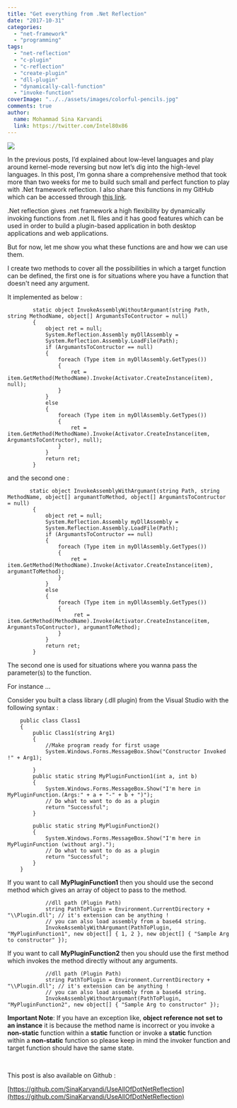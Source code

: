 ```yaml
---
title: "Get everything from .Net Reflection"
date: "2017-10-31"
categories: 
  - "net-framework"
  - "programming"
tags: 
  - "net-reflection"
  - "c-plugin"
  - "c-reflection"
  - "create-plugin"
  - "dll-plugin"
  - "dynamically-call-function"
  - "invoke-function"
coverImage: "../../assets/images/colorful-pencils.jpg"
comments: true
author:
  name: Mohammad Sina Karvandi
  link: https://twitter.com/Intel80x86
---
```


![](../../assets/images/colorful-pencils.jpg)

In the previous posts, I’d explained about low-level languages and play around kernel-mode reversing but now let’s dig into the high-level languages. In this post, I’m gonna share a comprehensive method that took more than two weeks for me to build such small and perfect function to play with .Net framework reflection. I also share this functions in my GitHub which can be accessed through [this link](https://github.com/SinaKarvandi/UseAllOfDotNetReflection).

.Net reflection gives .net framework a high flexibility by dynamically invoking functions from .net IL files and it has good features which can be used in order to build a plugin-based application in both desktop applications and web applications.

But for now, let me show you what these functions are and how we can use them.

I create two methods to cover all the possibilities in which a target function can be defined, the first one is for situations where you have a function that doesn't need any argument.

It implemented as below :

```
        static object InvokeAssemblyWithoutArgumant(string Path, string MethodName, object[] ArgumantsToContructor = null)
        {
            object ret = null;
            System.Reflection.Assembly myDllAssembly =
            System.Reflection.Assembly.LoadFile(Path);
            if (ArgumantsToContructor == null)
            {
                foreach (Type item in myDllAssembly.GetTypes())
                {
                    ret = item.GetMethod(MethodName).Invoke(Activator.CreateInstance(item), null);
                }
            }
            else
            {
                foreach (Type item in myDllAssembly.GetTypes())
                {
                    ret = item.GetMethod(MethodName).Invoke(Activator.CreateInstance(item, ArgumantsToContructor), null);
                }
            }
            return ret;
        }
```

and the second one :

```
       static object InvokeAssemblyWithArgumant(string Path, string MethodName, object[] argumantToMethod, object[] ArgumantsToContructor = null)
        {
            object ret = null;
            System.Reflection.Assembly myDllAssembly =
            System.Reflection.Assembly.LoadFile(Path);
            if (ArgumantsToContructor == null)
            {
                foreach (Type item in myDllAssembly.GetTypes())
                {
                    ret = item.GetMethod(MethodName).Invoke(Activator.CreateInstance(item), argumantToMethod);
                }
            }
            else
            {
                foreach (Type item in myDllAssembly.GetTypes())
                {
                     ret = item.GetMethod(MethodName).Invoke(Activator.CreateInstance(item, ArgumantsToContructor), argumantToMethod);
                }
            }
            return ret;
        }
```

The second one is used for situations where you wanna pass the parameter(s) to the function.

For instance ...

Consider you built a class library (.dll plugin) from the Visual Studio with the following syntax :

```
    public class Class1
    {
        public Class1(string Arg1)
        {
            //Make program ready for first usage
            System.Windows.Forms.MessageBox.Show("Constructor Invoked !" + Arg1);

        }
        public static string MyPluginFunction1(int a, int b)
        {
            System.Windows.Forms.MessageBox.Show("I'm here in MyPluginFunction.(Args:" + a + "-" + b + ")");
            // Do what to want to do as a plugin
            return "Successful";
        }

        public static string MyPluginFunction2()
        {
            System.Windows.Forms.MessageBox.Show("I'm here in MyPluginFunction (without arg).");
            // Do what to want to do as a plugin
            return "Successful";
        }
    }
```

If you want to call **MyPluginFunction1** then you should use the second method which gives an array of object to pass to the method.

```
            //dll path (Plugin Path)
            string PathToPlugin = Environment.CurrentDirectory + "\\Plugin.dll"; // it's extension can be anything !
            // you can also load assembly from a base64 string.
            InvokeAssemblyWithArgumant(PathToPlugin, "MyPluginFunction1", new object[] { 1, 2 }, new object[] { "Sample Arg to constructor" });
```

If you want to call **MyPluginFunction2** then you should use the first method which invokes the method directly without any arguments.

```
            //dll path (Plugin Path)
            string PathToPlugin = Environment.CurrentDirectory + "\\Plugin.dll"; // it's extension can be anything !
            // you can also load assembly from a base64 string.
            InvokeAssemblyWithoutArgumant(PathToPlugin, "MyPluginFunction2", new object[] { "Sample Arg to constructor" });
```

**Important Note**: If you have an exception like, **object reference not set to an instance** it is because the method name is incorrect or you invoke a **non-static** function within a **static** function or invoke a **static** function within a **non-static** function so please keep in mind the invoker function and target function should have the same state.

 

This post is also available on Github :

[https://github.com/SinaKarvandi/UseAllOfDotNetReflection](https://github.com/SinaKarvandi/UseAllOfDotNetReflection)
